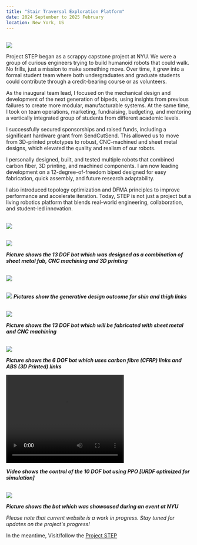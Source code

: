 ```yaml
---
title: "Stair Traversal Exploration Platform"
date: 2024 September to 2025 February
location: New York, US
---
```


<br/><img src='/images/new front1.png'>

Project STEP began as a scrappy capstone project at NYU. We were a group of curious engineers trying to build humanoid robots that could walk. No frills, just a mission to make something move. Over time, it grew into a formal student team where both undergraduates and graduate students could contribute through a credit-bearing course or as volunteers.

As the inaugural team lead, I focused on the mechanical design and development of the next generation of bipeds, using insights from previous failures to create more modular, manufacturable systems. At the same time, I took on team operations, marketing, fundraising, budgeting, and mentoring a vertically integrated group of students from different academic levels.

I successfully secured sponsorships and raised funds, including a significant hardware grant from SendCutSend. This allowed us to move from 3D-printed prototypes to robust, CNC-machined and sheet metal designs, which elevated the quality and realism of our robots.

I personally designed, built, and tested multiple robots that combined carbon fiber, 3D printing, and machined components. I am now leading development on a 12-degree-of-freedom biped designed for easy fabrication, quick assembly, and future research adaptability.

I also introduced topology optimization and DFMA principles to improve performance and accelerate iteration. Today, STEP is not just a project but a living robotics platform that blends real-world engineering, collaboration, and student-led innovation.


<br/><img src='/images/side new.png'>

<br/><img src='/images/front new.png'>

***Picture shows the 13 DOF bot which was designed as a combination of sheet metal fab, CNC machining and 3D printing***

<br/><img src='/images/gendesign shin.png'>

<br/><img src='/images/gendesign thigh.png'>
***Pictures show the generative design outcome for shin and thigh links***


<br/><img src='/images/Screenshot 2025-07-11 182636.png'>


***Picture shows the 13 DOF bot which will be fabricated with sheet metal and CNC machining***


<br/><img src='/images/6dofcf.png'>


***Picture shows the 6 DOF bot which uses carbon fibre (CFRP) links and ABS (3D Printed) links***



<video width="320" height="240" controls autoplay>
  <source src='/images/10 dof walk.mp4' type='video/mp4'>
  Your browser does not support the video tag.
</video>

***Video shows the control of the 10 DOF bot using PPO [URDF optimized for simulation]***


<br/><img src='/images/6-8dof.jpeg'>

***Picture shows the bot which was showcased during an event at NYU***

*Please note that current website is a work in progress. Stay tuned for updates on the project's progress!*

In the meantime, Visit/follow the [Project STEP](https://ma82112.wixsite.com/nyuprojectstep)
